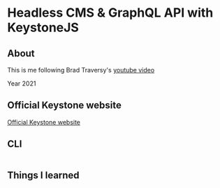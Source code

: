 # Headless CMS & GraphQL API with KeystoneJS

## About

This is me following Brad Traversy's [youtube video](https://youtu.be/3cH1BXJbfa4)

Year 2021

## Official Keystone website

[Official Keystone website](https://keystonejs.com)

## CLI

```zsh

```

## Things I learned

